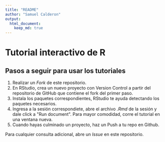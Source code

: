 ```yaml
---
title: "README"
author: "Samuel Calderon"
output: 
  html_document:
    keep_md: true
---
```




# Tutorial interactivo de R

## Pasos a seguir para usar los tutoriales

1. Realizar un *Fork* de este repositorio.
2. En RStudio, crea un nuevo proyecto con Version Control a partir del repositorio de GitHub que contiene el fork del primer paso.
3. Instala los paquetes correspondientes, RStudio te ayuda detectando los paquetes necesarios.
4. Ingresa a la sesión correspondiete, abre el archivo *.Rmd* de la sesión y dale click a "Run document". Para mayor comodidad, corre el tutorial en una ventana nueva.
5. Cuando hayas culminado un proyecto, haz un Push a tu repo en Github.

Para cualquier consulta adicional, abre un *Issue* en este repositorio.
